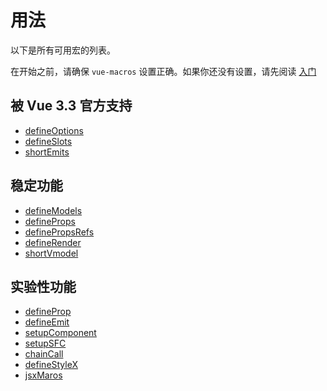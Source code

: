 # 用法

以下是所有可用宏的列表。

在开始之前，请确保 `vue-macros` 设置正确。如果你还没有设置，请先阅读 [入门](../guide/getting-started.md)

## 被 Vue 3.3 官方支持

- [defineOptions](./define-options.md)
- [defineSlots](./define-slots.md)
- [shortEmits](./short-emits.md)

## 稳定功能

- [defineModels](./define-models.md)
- [defineProps](./define-props.md)
- [definePropsRefs](./define-props-refs.md)
- [defineRender](./define-render.md)
- [shortVmodel](./short-vmodel.md)

## 实验性功能

- [defineProp](./define-prop.md)
- [defineEmit](./define-emit.md)
- [setupComponent](./setup-component.md)
- [setupSFC](./setup-sfc.md)
- [chainCall](./chain-call.md)
- [defineStyleX](./define-stylex.md)
- [jsxMaros](./jsx-macros.md)
